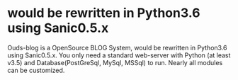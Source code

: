 # would be rewritten in Python3.6 using Sanic0.5.x
Ouds-blog is a OpenSource BLOG System, would be rewritten in Python3.6 using Sanic0.5.x. You only need a standard web-server with Python (at least v3.5) and Database(PostGreSql, MySql, MSSql) to run. Nearly all modules can be customized.


